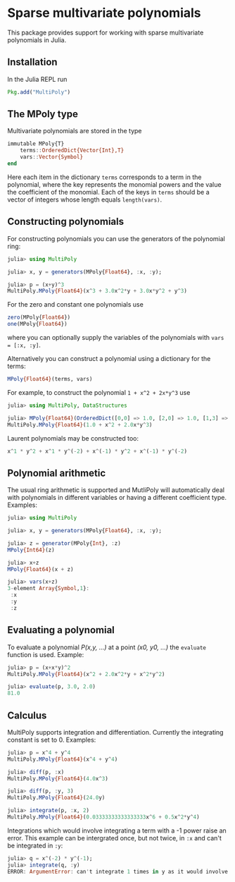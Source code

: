 # Sparse multivariate polynomials

This package provides support for working with sparse multivariate polynomials in Julia. 

## Installation

In the Julia REPL run
```julia
Pkg.add("MultiPoly")
```

## The MPoly type

Multivariate polynomials are stored in the type
```julia
immutable MPoly{T}
    terms::OrderedDict{Vector{Int},T}
    vars::Vector{Symbol}
end
```
Here each item in the dictionary `terms` corresponds to a term in the polynomial, where the key represents the monomial powers and the value the coefficient of the monomial. Each of the keys in `terms` should be a vector of integers whose length equals `length(vars)`.

## Constructing polynomials

For constructing polynomials you can use the generators of the polynomial ring:
```julia
julia> using MultiPoly

julia> x, y = generators(MPoly{Float64}, :x, :y);

julia> p = (x+y)^3
MultiPoly.MPoly{Float64}(x^3 + 3.0x^2*y + 3.0x*y^2 + y^3)
```
For the zero and constant one polynomials use
```julia
zero(MPoly{Float64})
one(MPoly{Float64})
```
where you can optionally supply the variables of the polynomials with `vars = [:x, :y]`.

Alternatively you can construct a polynomial using a dictionary for the terms:
```julia
MPoly{Float64}(terms, vars)
```
For example, to construct the polynomial `1 + x^2 + 2x*y^3` use
```julia
julia> using MultiPoly, DataStructures

julia> MPoly{Float64}(OrderedDict([0,0] => 1.0, [2,0] => 1.0, [1,3] => 2.0), [:x, :y])
MultiPoly.MPoly{Float64}(1.0 + x^2 + 2.0x*y^3)
```

Laurent polynomials may be constructed too:
```julia
x^1 * y^2 + x^1 * y^(-2) + x^(-1) * y^2 + x^(-1) * y^(-2)
```

## Polynomial arithmetic

The usual ring arithmetic is supported and MutliPoly will
automatically deal with polynomials in different variables or having a
different coefficient type. Examples:

```julia
julia> using MultiPoly

julia> x, y = generators(MPoly{Float64}, :x, :y);

julia> z = generator(MPoly{Int}, :z)
MPoly{Int64}(z)

julia> x+z
MPoly{Float64}(x + z)

julia> vars(x+z)
3-element Array{Symbol,1}:
 :x
 :y
 :z
```

## Evaluating a polynomial

To evaluate a polynomial *P(x,y, ...)* at a point *(x0, y0, ...)* the `evaluate` function is used. Example:
```julia
julia> p = (x+x*y)^2
MultiPoly.MPoly{Float64}(x^2 + 2.0x^2*y + x^2*y^2)

julia> evaluate(p, 3.0, 2.0)
81.0
```

## Calculus

MultiPoly supports integration and differentiation. Currently the integrating constant is set to 0. Examples:
```julia
julia> p = x^4 + y^4
MultiPoly.MPoly{Float64}(x^4 + y^4)

julia> diff(p, :x)
MultiPoly.MPoly{Float64}(4.0x^3)

julia> diff(p, :y, 3)
MultiPoly.MPoly{Float64}(24.0y)

julia> integrate(p, :x, 2)
MultiPoly.MPoly{Float64}(0.03333333333333333x^6 + 0.5x^2*y^4)

```

Integrations which would involve integrating a term with a -1 power
raise an error. This example can be intergrated once, but not twice, in
`:x` and can't be integrated in `:y`:

```julia
julia> q = x^(-2) * y^(-1);
julia> integrate(q, :y)  
ERROR: ArgumentError: can't integrate 1 times in y as it would involve a -1 power requiring a log term
```
